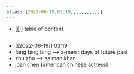 ```yaml
---
alias: [2022-06-19,03:19,,,,,,,,,,,]
---
```

- [[]]
table of content
```toc
```

- [[2022-06-19]] 03:19
- fang bing bing --> x-men : days of future past
- zhu zhu --> salman khan
- joan chen [american chinese actress]
